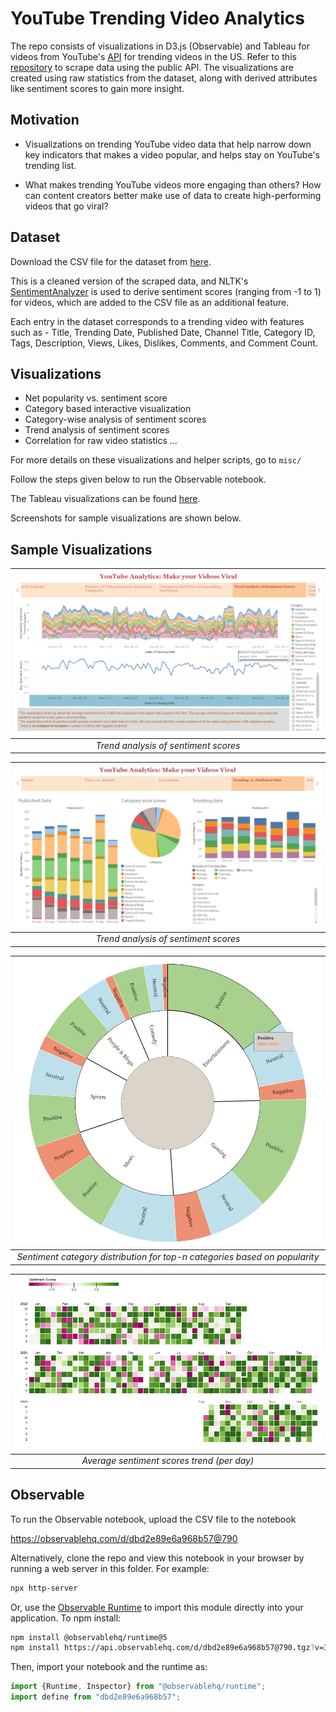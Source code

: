# YouTube Trending Video Analytics

The repo consists of visualizations in D3.js (Observable) and Tableau for videos from YouTube's [API](https://developers.google.com/youtube/v3/docs/videos/list) for trending videos in the US. Refer to this [repository](https://github.com/mitchelljy/Trending-YouTube-Scraper) to scrape data using the public API. The visualizations are created using raw statistics from the dataset, along with derived attributes like sentiment scores to gain more insight.

## Motivation
* Visualizations on trending YouTube video data that help narrow down key indicators that makes a video popular, and helps stay on YouTube's trending list. 

* What makes trending YouTube videos more engaging than others? How can content creators better make use of data to create high-performing videos that go viral? 

## Dataset
Download the CSV file for the dataset from [here](https://drive.google.com/file/d/1Wl5EkJOUrZGluVk_wjn1itU-sNQuS7LF/view?usp=share_link).

This is a cleaned version of the scraped data, and NLTK's [SentimentAnalyzer](https://www.nltk.org/howto/sentiment.html) is used to derive sentiment scores (ranging from -1 to 1) for videos, which are added to the CSV file as an additional feature.

Each entry in the dataset corresponds to a trending video with features such as -
Title,
Trending Date,
Published Date,
Channel Title,
Category ID,
Tags,
Description,
Views,
Likes,
Dislikes,
Comments, and
Comment Count.

## Visualizations
* Net popularity vs. sentiment score
* Category based interactive visualization
* Category-wise analysis of sentiment scores
* Trend analysis of sentiment scores
* Correlation for raw video statistics ...

For more details on these visualizations and helper scripts, go to ```misc/```

Follow the steps given below to run the Observable notebook.

The Tableau visualizations can be found [here](https://drive.google.com/file/d/1iSfxo9yspFrkLw5WSwk74EVT9wo0p7il/view?usp=share_link).

Screenshots for sample visualizations are shown below.

## Sample Visualizations

| ![Trend analysis of sentiment scores](imgs/trend.png) |
|:--:| 
| *Trend analysis of sentiment scores* |

| ![Trending vs. published date](imgs/bar_pie.png) |
|:--:| 
| *Trend analysis of sentiment scores* |

| ![Sentiment category distribution for top-n categories (3-level nested pie chart)](imgs/nested_multi-level.jpg) |
|:--:| 
| *Sentiment category distribution for top-n categories based on popularity* |

| ![Average sentiment scores trend (per day)](imgs/calendar.jpg)
|:--:| 
| *Average sentiment scores trend (per day)* |

## Observable
To run the Observable notebook, upload the CSV file to the notebook

https://observablehq.com/d/dbd2e89e6a968b57@790


Alternatively, clone the repo and view this notebook in your browser by running a web server in this folder. For example:

~~~sh
npx http-server
~~~

Or, use the [Observable Runtime](https://github.com/observablehq/runtime) to
import this module directly into your application. To npm install:

~~~sh
npm install @observablehq/runtime@5
npm install https://api.observablehq.com/d/dbd2e89e6a968b57@790.tgz?v=3
~~~

Then, import your notebook and the runtime as:

~~~js
import {Runtime, Inspector} from "@observablehq/runtime";
import define from "dbd2e89e6a968b57";
~~~

